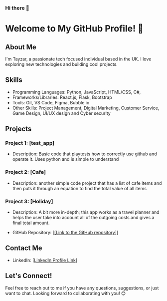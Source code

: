 ### Hi there 👋
# Welcome to My GitHub Profile! 👋

## About Me
I'm Tayzar, a passionate tech focused individual based in the UK. I love exploring new technologies and building cool projects.

## Skills
- Programming Languages: Python, JavaScript, HTML/CSS, C#,
- Frameworks/Libraries: React.js, Flask, Bootstrap
- Tools: Git, VS Code, Figma, Bubble.io
- Other Skills: Project Management, Digital Marketing, Customer Service, Game Design, UI/UX design and Cyber security

## Projects
### Project 1: [test_app]
- Description: Basic code that playtests how to correctly use github and operate it. Uses python and is simple to understand
### Project 2: [Cafe]
- Description: another simple code project that has a list of cafe items and then puts it through an equation to find the total value of all items
### Project 3: [Holiday]
- Description: A bit more in-depth; this app works as a travel planner and helps the user take into acoount all of the outgoing costs and gives a final total amount.

- GitHub Repository: [[[Link to the GitHub repository]](https://github.com/T-yz/Portfolio/tree/main)]


## Contact Me
- LinkedIn: [[LinkedIn Profile Link](https://www.linkedin.com/in/tayzar-haaris-a6b8a5146/)]

## Let's Connect!
Feel free to reach out to me if you have any questions, suggestions, or just want to chat. Looking forward to collaborating with you! 😊
